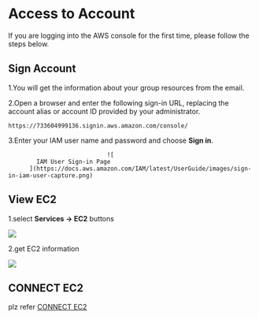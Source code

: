 # Access to Account

If you are logging into the AWS console for the first time, please follow the steps below.

## Sign Account <a id="user-sign-in-page"></a>

1.You will get the information about your group resources from the email.

2.Open a browser and enter the following sign-in URL, replacing the account alias or account ID provided by your administrator.

```markup
https://733604999136.signin.aws.amazon.com/console/
```

3.Enter your IAM user name and password and choose **Sign in**.

```text
                            ![
        IAM User Sign-in Page
      ](https://docs.aws.amazon.com/IAM/latest/UserGuide/images/sign-in-iam-user-capture.png)
```

## View EC2 <a id="user-sign-in-page"></a>

1.select **Services -&gt; EC2** buttons

![](../.gitbook/assets/image%20%2864%29.png)

2.get EC2 information

![](../.gitbook/assets/image%20%2862%29.png)

## CONNECT  EC2 <a id="user-sign-in-page"></a>

plz refer [CONNECT EC2](competition-operation/connect-to-ec2.md)

